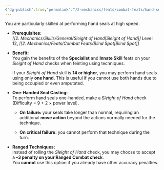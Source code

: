 ```yaml
---
{"dg-publish":true,"permalink":"/2-mechanics/feats/combat-feats/hand-seal-mastery/"}
---
```


You are particularly skilled at performing hand seals at high speed.

- **Prerequisites:**  
    _[[2. Mechanics/Skills/General/Sleight of Hand\|Sleight of Hand]]_ Level 12, _[[2. Mechanics/Feats/Combat Feats/Blind Spot\|Blind Spot]]_
    
- **Benefit:**  
    You gain the benefits of the **Specialist** and **Innate Skill** feats on your _Sleight of Hand_ checks when feinting using techniques.
    
    If your _Sleight of Hand_ skill is **14 or higher**, you may perform hand seals using only **one hand**. This is useful if you cannot use both hands due to being occupied or even amputated.
    
- **One-Handed Seal Casting:**  
    To perform hand seals one-handed, make a _Sleight of Hand_ check (Difficulty = 9 + 2 × power level).
    
    - **On failure:** your seals take longer than normal, requiring an additional **move action** beyond the actions normally needed for the technique.
        
    - **On critical failure:** you cannot perform that technique during the turn.
        
- **Ranged Techniques:**  
    Instead of rolling the _Sleight of Hand_ check, you may choose to accept a **–3 penalty on your Ranged Combat check**.  
    You **cannot** use this option if you already have other accuracy penalties.